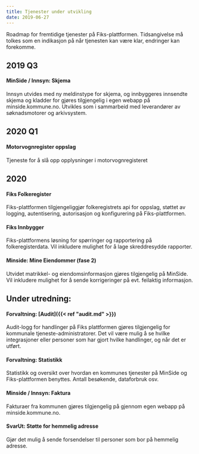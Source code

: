 ```yaml
--- 
title: Tjenester under utvikling
date: 2019-06-27
--- 
```


Roadmap for fremtidige tjenester på Fiks-plattformen. Tidsangivelse må tolkes som en indikasjon på når tjenesten kan være klar, endringer kan forekomme.

## 2019 Q3
#### MinSide / Innsyn: Skjema
Innsyn utvides med ny meldinstype for skjema, og innbyggeres innsendte skjema og kladder for gjøres tilgjengelig i egen webapp på minside.kommune.no. Utvikles som i sammarbeid med leverandører av søknadsmotorer og arkivsystem.


## 2020 Q1
#### Motorvognregister oppslag
Tjeneste for å slå opp opplysninger i motorvognregisteret

## 2020
#### Fiks Folkeregister
Fiks-plattformen tilgjengeliggjør folkeregistrets api for oppslag, støttet av logging, autentisering, autorisasjon og konfigurering på Fiks-plattformen.

#### Fiks Innbygger
Fiks-plattformens løsning for spørringer og rapportering på folkeregisterdata. Vil inkludere mulighet for å lage skreddresydde rapporter.

#### Minside: Mine Eiendommer (fase 2)
Utvidet matrikkel- og eiendomsinformasjon gjøres tilgjengelig på MinSide. Vil inkludere mulighet for å sende korrigeringer på evt. feilaktig informasjon.


## Under utredning:
#### Forvaltning: [Audit]({{< ref "audit.md" >}})
Audit-logg for handlinger på Fiks plattformen gjøres tilgjengelig for kommunale tjeneste-administratorer. Det vil være mulig å se hvilke integrasjoner eller personer som har gjort hvilke handlinger, og når det er utført.

#### Forvaltning: Statistikk
Statistikk og oversikt over hvordan en kommunes tjenester på MinSide og Fiks-plattformen benyttes. Antall besøkende, dataforbruk osv. 

#### Minside / Innsyn: Faktura
Fakturaer fra kommunen gjøres tilgjengelig på gjennom egen webapp på minside.kommune.no.

#### SvarUt: Støtte for hemmelig adresse
Gjør det mulig å sende forsendelser til personer som bor på hemmelig adresse.


